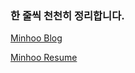 ### 한 줄씩 천천히 정리합니다.

[Minhoo Blog](https://minhoo03.github.io/)

[Minhoo Resume](https://www.rallit.com/resumes/179590@minhoo0333/%EA%B9%80%EB%AF%BC%ED%9B%84)
